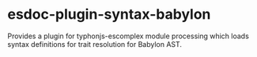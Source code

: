 # esdoc-plugin-syntax-babylon
Provides a plugin for typhonjs-escomplex module processing which loads syntax definitions for trait resolution for Babylon AST.
